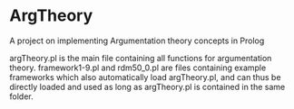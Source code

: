 # ArgTheory
A project on implementing Argumentation theory concepts in Prolog

argTheory.pl is the main file containing all functions for argumentation theory.
framework1-9.pl and rdm50_0.pl are files containing example frameworks which also automatically load argTheory.pl, 
and can thus be directly loaded and used as long as argTheory.pl is contained in the same folder. 
 
